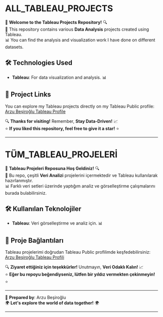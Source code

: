 # ALL_TABLEAU_PROJECTS

📁 **Welcome to the Tableau Projects Repository!** 🔍  
🎯 This repository contains various **Data Analysis** projects created using Tableau.  
📊 You can find the analysis and visualization work I have done on different datasets.

## 🛠️ Technologies Used
- **Tableau**: For data visualization and analysis. 📊

## 🔗 Project Links
You can explore my Tableau projects directly on my Tableau Public profile: [Arzu Beşiroğlu Tableau Profile](https://public.tableau.com/app/profile/arzubesiroglu/viz/)

🔍 **Thanks for visiting!** Remember, **Stay Data-Driven!** 📈  
⭐ **If you liked this repository, feel free to give it a star!** ⭐

---

# TÜM_TABLEAU_PROJELERİ

📁 **Tableau Projeleri Reposuna Hoş Geldiniz!** 🔍  
🎯 Bu repo, çeşitli **Veri Analizi** projelerini içermektedir ve Tableau kullanılarak hazırlanmıştır.  
📊 Farklı veri setleri üzerinde yaptığım analiz ve görselleştirme çalışmalarını burada bulabilirsiniz.

## 🛠️ Kullanılan Teknolojiler
- **Tableau**: Veri görselleştirme ve analiz için. 📊

## 🔗 Proje Bağlantıları
Tableau projelerimi doğrudan Tableau Public profilimde keşfedebilirsiniz: [Arzu Beşiroğlu Tableau Profili](https://public.tableau.com/app/profile/arzubesiroglu/viz/)

🔍 **Ziyaret ettiğiniz için teşekkürler!** Unutmayın, **Veri Odaklı Kalın!** 📈  
⭐ **Eğer bu repoyu beğendiyseniz, lütfen bir yıldız vermekten çekinmeyin!** ⭐

---

👤 **Prepared by**: Arzu Beşiroğlu  
🌍 **Let's explore the world of data together!** 🌍

---

